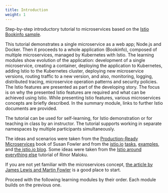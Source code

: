```yaml
---
title: Introduction
weight: 1
---
```


Step-by-step introductory tutorial to microservices based on the
[Istio Bookinfo sample](/docs/examples/bookinfo).

This tutorial demonstrates a single microservice as a web app; Node.js and Docker. Then it proceeds to a whole
application (Bookinfo), composed of multiple microservices, managed by Kubernetes with Istio. The learning modules show
evolution of the application: development of a single microservice, creating a container, deploying the application to
Kubernetes, adding Istio to the Kubernetes cluster, deploying new microservice versions, routing traffic to a new
version, and also, monitoring, logging, distributed tracing, microservice operation patterns and security policies. The Istio
features are presented as part of the developing story. The focus is on why the presented Istio features are required
and what can be achieved using Istio. While presenting Istio features, various microservices concepts are briefly
described. In the summary module, links to further Istio documents are provided.

The tutorial can be used for self-learning, for Istio demonstration or for teaching in class by an instructor. The
tutorial supports working in separate namespaces by multiple participants simultaneously.

The ideas and scenarios were taken from the
[Production-Ready Microservices](http://shop.oreilly.com/product/0636920053675.do) book of Susan Fowler and from the
[istio.io](/) [tasks](/docs/tasks), [examples](/docs/examples), and [the istio.io blog](/blog).
Some ideas were taken from the
[Istio around everything else](https://rinormaloku.com/series/istio-around-everything-else/) tutorial of Rinor Maloku.

If you are not yet familiar with the microservices concept,
[the article by James Lewis and Martin Fowler](https://martinfowler.com/articles/microservices.html) is a good place to
start.

Proceed with the following learning modules by their order. Each module builds on the previous one.
